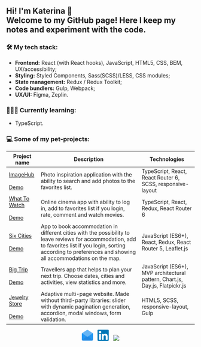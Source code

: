 <h2 align="left">Hi! I'm Katerina 👋<br>
Welcome to my GitHub page! Here I keep my notes and experiment with the code.
</h2>

### 🛠 My tech stack:

- **Frontend:** React (with React hooks), JavaScript, HTML5, CSS, BEM, UX/accessibility;
- **Styling:** Styled Components, Sass(SCSS)/LESS, CSS modules;
- **State management:** Redux / Redux Toolkit;
- **Code bundlers:** Gulp, Webpack;
- **UX/UI:** Figma, Zeplin.

### 👩🏻‍🎓 Currently learning:
- TypeScript.

### 💻 Some of my pet-projects:

| Project name        | Description          | Technologies  |
| ------------- | ------------- | ----- |
| [ImageHub](https://github.com/katareena/imagehub)<br><br>[Demo](https://imagehub.vercel.app/) | Photo inspiration application with the ability to search and add photos to the favorites list. | TypeScript, React, React Router 6, SCSS, responsive-layout |
| [What To Watch](https://github.com/katareena/1018255-what-to-watch-10)<br><br>[Demo](https://1018255-what-to-watch-10.vercel.app/) | Online cinema app with ability to log in, add to favorites list if you login, rate, comment and watch movies. | TypeScript, React, Redux, React Router 6 |
| [Six Cities](https://github.com/katareena/six-cities)<br><br>[Demo](https://six-cities-rho.vercel.app/) | App to book accommodation in different cities with the possibility to leave reviews for accommodation, add to favorites list if you login, sorting according to preferences and showing all accommodations on the map. | JavaScript (ES6+), React, Redux, React Router 5, Leaflet.js |
| [Big Trip](https://github.com/katareena/1018255-big-trip-16)<br><br>[Demo](https://katareena.github.io/1018255-big-trip-16/) | Travellers app that helps to plan your next trip. Choose dates, cities and activities, view statistics and more. | JavaScript (ES6+), MVP architectural pattern, Chart.js, Day.js, Flatpickr.js |
| [Jewelry Store](https://github.com/katareena/accelerator_jewellery)<br><br>[Demo](https://katareena.github.io/accelerator_jewellery/) | Adaptive multi-page website. Made without third-party libraries: slider with dynamic pagination generation, accordion, modal windows, form validation. | HTML5, SCSS, responsive-layout, Gulp |

<p align="center">
<a href="mailto:w10160177@gmail.com"><img height="30" src="https://raw.githubusercontent.com//katareena/katareena/master/003-email.svg"></a>&nbsp;&nbsp;
<a href="https://www.linkedin.com/in/ekaterina-reznikova/"><img height="30" src="https://raw.githubusercontent.com//katareena/katareena/master/001-linkedin.svg"></a>&nbsp;&nbsp;
<a href="https://www.codewars.com/users/katareena/"><img height="30" src="https://www.codewars.com/users/katareena/badges/micro"></a>
</p>
